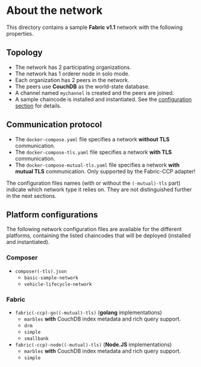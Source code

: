 # About the network

This directory contains a sample __Fabric v1.1__ network with the following properties.

## Topology
* The network has 2 participating organizations.
* The network has 1 orderer node in solo mode.
* Each organization has 2 peers in the network.
* The peers use __CouchDB__ as the world-state database.
* A channel named `mychannel` is created and the peers are joined.
* A sample chaincode is installed and instantiated. See the [configuration section](#platform-configurations) for details.

## Communication protocol
* The `docker-compose.yaml` file specifies a network __without TLS__ communication.
* The `docker-compose-tls.yaml` file specifies a network __with TLS__ communication.
* The `docker-compose-mutual-tls.yaml` file specifies a network __with mutual TLS__ communication. Only supported by the Fabric-CCP adapter!

The configuration files names (with or without the `(-mutual)-tls` part) indicate which network type it relies on. They are not distinguished further in the next sections.

## Platform configurations

The following network configuration files are available for the different platforms, containing the listed chaincodes that will be deployed (installed and instantiated).

### Composer
* `composer(-tls).json`
  * `basic-sample-network` 
  * `vehicle-lifecycle-network`

### Fabric
* `fabric(-ccp)-go((-mutual)-tls)` (__golang__ implementations) 
  * `marbles` __with__ CouchDB index metadata and rich query support.
  * `drm`
  * `simple`
  * `smallbank`
* `fabric(-ccp)-node((-mutual)-tls)` (__Node.JS__ implementations) 
  * `marbles` __with__ CouchDB index metadata and rich query support.
  * `simple`